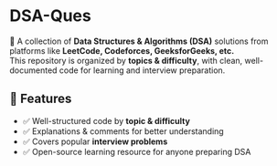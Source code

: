 # DSA-Ques 

🚀 A collection of **Data Structures & Algorithms (DSA)** solutions from platforms like **LeetCode, Codeforces, GeeksforGeeks, etc.**  
This repository is organized by **topics & difficulty**, with clean, well-documented code for learning and interview preparation.  


## 📝 Features  

- ✅ Well-structured code by **topic & difficulty**  
- ✅ Explanations & comments for better understanding  
- ✅ Covers popular **interview problems**  
- ✅ Open-source learning resource for anyone preparing DSA  

